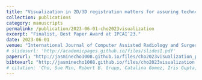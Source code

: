```yaml
---
title: "Visualization in 2D/3D registration matters for assuring technology-assisted image-guided surgery"
collection: publications
category: manuscripts
permalink: /publication/2023-06-01-cho2023visualization
excerpt: "Finalist, Best Paper Award at IPCAI’23."
date: 2023-06-01
venue: "International Journal of Computer Assisted Radiology and Surgery"
# slidesurl: 'http://academicpages.github.io/files/slides1.pdf'
paperurl: "http://jasminecho1008.github.io/files/cho2023visualization_paper.pdf"
bibtexurl: "http://jasminecho1008.github.io/files/cho2023visualization.bib"
# citation: 'Cho, Sue Min, Robert B. Grupp, Catalina Gomez, Iris Gupta, Mehran Armand, Greg Osgood, Russell H. Taylor, and Mathias Unberath. (2023). "Visualization in 2D/3D registration matters for assuring technology-assisted image-guided surgery." <i>International Journal of Computer Assisted Radiology and Surgery</i>. 18(6):1017–1024.'
---
```

